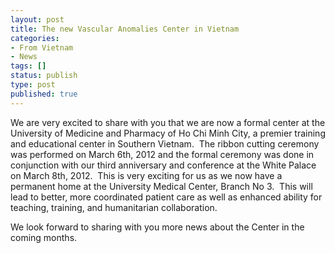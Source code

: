 ```yaml
---
layout: post
title: The new Vascular Anomalies Center in Vietnam
categories:
- From Vietnam
- News
tags: []
status: publish
type: post
published: true
---
```

We are very excited to share with you that we are now a formal center at the University of Medicine and Pharmacy of Ho Chi Minh City, a premier training and educational center in Southern Vietnam.  The ribbon cutting ceremony was performed on March 6th, 2012 and the formal ceremony was done in conjunction with our third anniversary and conference at the White Palace on March 8th, 2012.  This is very exciting for us as we now have a permanent home at the University Medical Center, Branch No 3.  This will lead to better, more coordinated patient care as well as enhanced ability for teaching, training, and humanitarian collaboration.

We look forward to sharing with you more news about the Center in the coming months.

